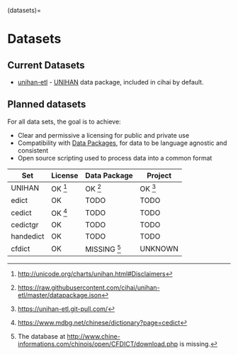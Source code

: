 (datasets)=

# Datasets

## Current Datasets

- [unihan-etl][unihan-etl] - [UNIHAN][unihan] data package, included in cihai by default.

## Planned datasets

For all data sets, the goal is to achieve:

- Clear and permissive a licensing for public and private use
- Compatibility with [Data Packages][data packages], for data to be language agnostic and consistent
- Open source scripting used to process data into a common format

| Set       | License           | Data Package           | Project           |
| --------- | ----------------- | ---------------------- | ----------------- |
| UNIHAN    | OK [^cite_unhn-l] | OK [^cite_unhn-d]      | OK [^cite_unhn-p] |
| edict     | OK                | TODO                   | TODO              |
| cedict    | OK [^cite_cdct-l] | TODO                   | TODO              |
| cedictgr  | OK                | TODO                   | TODO              |
| handedict | OK                | TODO                   | TODO              |
| cfdict    | OK                | MISSING [^cite_cfdict] | UNKNOWN           |

[unihan]: http://www.unicode.org/charts/unihan.html
[data packages]: http://frictionlessdata.io/data-packages/
[unihan-etl]: https://unihan-etl.git-pull.com

[^cite_unhn-l]: <http://unicode.org/charts/unihan.html#Disclaimers>
[^cite_unhn-d]: <https://raw.githubusercontent.com/cihai/unihan-etl/master/datapackage.json>
[^cite_unhn-p]: <https://unihan-etl.git-pull.com/>
[^cite_cdct-l]: <https://www.mdbg.net/chinese/dictionary?page=cedict>
[^cite_cfdict]: The database at <http://www.chine-informations.com/chinois/open/CFDICT/download.php> is missing.
